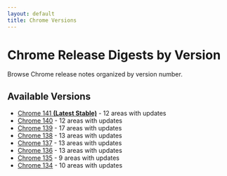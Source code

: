 ```yaml
---
layout: default
title: Chrome Versions
---
```


# Chrome Release Digests by Version

Browse Chrome release notes organized by version number.

## Available Versions

- [Chrome 141 **(Latest Stable)**](./chrome-141/index.html) - 12 areas with updates
- [Chrome 140](./chrome-140/index.html) - 12 areas with updates
- [Chrome 139](./chrome-139/index.html) - 17 areas with updates
- [Chrome 138](./chrome-138/index.html) - 13 areas with updates
- [Chrome 137](./chrome-137/index.html) - 13 areas with updates
- [Chrome 136](./chrome-136/index.html) - 13 areas with updates
- [Chrome 135](./chrome-135/index.html) - 9 areas with updates
- [Chrome 134](./chrome-134/index.html) - 10 areas with updates
